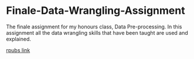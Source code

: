 # Finale-Data-Wrangling-Assignment
The finale assignment for my honours class, Data Pre-processing. In this assignment all the data wrangling skills that have been taught are used and explained. 

[rpubs link](http://rpubs.com/Npennell/MATH2349_Assignment3)
